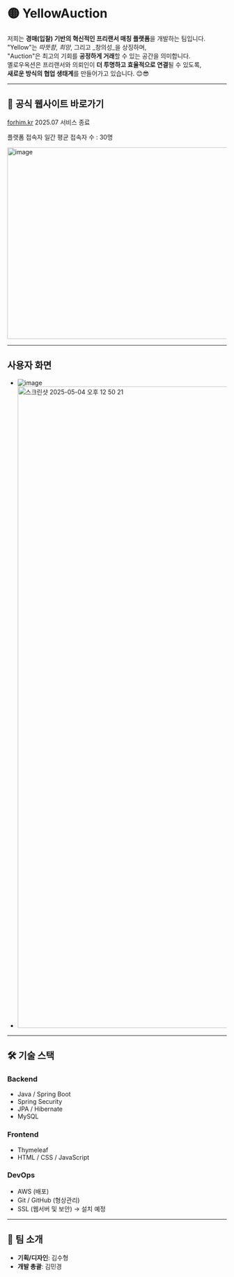 # 🟡 YellowAuction

저희는 **경매(입찰) 기반의 혁신적인 프리랜서 매칭 플랫폼**을 개발하는 팀입니다.  
"Yellow"는 _따뜻함_, _희망_, 그리고 _창의성_을 상징하며,  
"Auction"은 최고의 기회를 **공정하게 거래**할 수 있는 공간을 의미합니다.  
옐로우옥션은 프리랜서와 의뢰인이 **더 투명하고 효율적으로 연결**될 수 있도록,  
**새로운 방식의 협업 생태계**를 만들어가고 있습니다. 😊😎


---

## 🔗 공식 웹사이트 바로가기
[forhim.kr](#)
2025.07 서비스 종료 

플랫폼 접속자 일간 평균 접속자 수 : 30명

<img width="765" height="439" alt="image" src="https://github.com/user-attachments/assets/a748594c-babe-40fc-97f6-1c7e8e33f245" />


---
## 사용자 화면
- ![image](https://github.com/user-attachments/assets/5e25ac2b-9f35-4cd6-87cb-9c5c207dfdd0)
- <img width="1470" alt="스크린샷 2025-05-04 오후 12 50 21" src="https://github.com/user-attachments/assets/8a412ea7-ab6e-4927-842e-abaa5d1ab2d3" />

---

## 🛠️ 기술 스택

### Backend
- Java / Spring Boot  
- Spring Security  
- JPA / Hibernate  
- MySQL

### Frontend
- Thymeleaf  
- HTML / CSS / JavaScript

### DevOps
- AWS (배포)  
- Git / GitHub (형상관리)  
- SSL (웹서버 및 보안) → 설치 예정

---

## 🙋 팀 소개
- **기획/디자인**: 김수형  
- **개발 총괄**: 김민경
